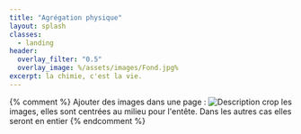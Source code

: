 ```yaml
---
title: "Agrégation physique"
layout: splash
classes:
  - landing
header:
  overlay_filter: "0.5"
  overlay_image: %/assets/images/Fond.jpg%
excerpt: la chimie, c'est la vie.
---
```

{% comment %}
Ajouter des images dans une page :
![Description](/assets/images/le_nom.jpg)
crop les images, elles sont centrées au milieu pour l'entête. Dans les autres cas elles seront en entier
{% endcomment %}

